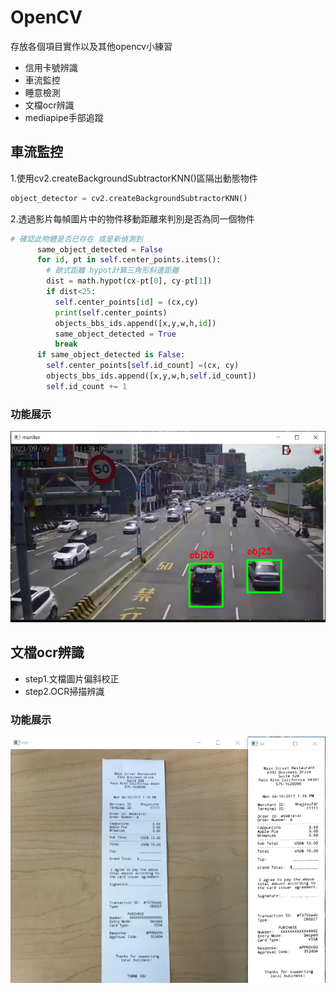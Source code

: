 # OpenCV
存放各個項目實作以及其他opencv小練習
- 信用卡號辨識
- 車流監控
- 睡意檢測
- 文檔ocr辨識
- mediapipe手部追蹤

## 車流監控
1.使用cv2.createBackgroundSubtractorKNN()區隔出動態物件
``` python
object_detector = cv2.createBackgroundSubtractorKNN()
```

2.透過影片每幀圖片中的物件移動距離來判別是否為同一個物件
``` python
# 確認此物體是否已存在 或是新偵測到
      same_object_detected = False
      for id, pt in self.center_points.items():
        # 歐式距離 hypot計算三角形斜邊距離
        dist = math.hypot(cx-pt[0], cy-pt[1])
        if dist<25:
          self.center_points[id] = (cx,cy)
          print(self.center_points)
          objects_bbs_ids.append([x,y,w,h,id])
          same_object_detected = True
          break
      if same_object_detected is False:
        self.center_points[self.id_count] =(cx, cy)
        objects_bbs_ids.append([x,y,w,h,self.id_count])
        self.id_count += 1
```
### 功能展示
![](object_detect.png)

## 文檔ocr辨識
- step1.文檔圖片偏斜校正
- step2.OCR掃描辨識
### 功能展示
![](demo_ocr_scanned.png)
